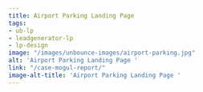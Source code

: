```yaml
---
title: Airport Parking Landing Page
tags:
- ub-lp
- leadgenerator-lp
- lp-design
image: "/images/unbounce-images/airport-parking.jpg"
alt: 'Airport Parking Landing Page '
link: "/case-mogul-report/"
image-alt-title: 'Airport Parking Landing Page '
---
```



